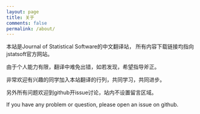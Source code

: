 ```yaml
---
layout: page
title: 关于
comments: false
permalink: /about/
---
```


本站是Journal of Statistical Software的中文翻译站， 所有内容下载链接均指向jstatsoft官方网站。

由于个人能力有限，翻译中难免出错，如若发现，希望指导斧正。

非常欢迎有兴趣的同学加入本站翻译的行列，共同学习，共同进步。

另外所有问题欢迎到github开issue讨论，站内不设置留言区域。

If you have any problem or question, please open an issue on github.


